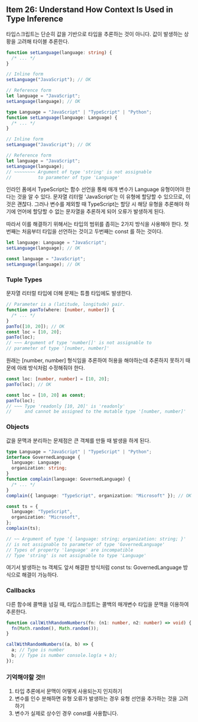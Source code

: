 ## Item 26: Understand How Context Is Used in Type Inference

타입스크립트는 단순히 값을 기반으로 타입을 추론하는 것이 아니다. 값이 발생하는 상황을 고려해 타이블 추론한다.

```typescript
function setLanguage(language: string) {
  /* ... */
}

// Inline form
setLanguage("JavaScript"); // OK

// Reference form
let language = "JavaScript";
setLanguage(language); // OK
```

```typescript
type Language = "JavaScript" | "TypeScript" | "Python";
function setLanguage(language: Language) {
  /* ... */
}

// Inline form
setLanguage("JavaScript"); // OK

// Reference form
let language = "JavaScript";
setLanguage(language);
// ~~~~~~~~ Argument of type 'string' is not assignable
//          to parameter of type 'Language'
```

인라인 폼에서 TypeScript는 함수 선언을 통해 매개 변수가 Language 유형이어야 한다는 것을 알 수 있다. 문자열 리터럴 'JavaScript'는 이 유형에 할당할 수 있으므로, 이것은 괜찮다. 그러나 변수를 제외할 때 TypeScript는 할당 시 해당 유형을 추론해야 하기에 언어에 할당할 수 없는 문자열을 추론하게 되어 오류가 발생하게 된다.

따라서 이를 해결하기 위해서는 타입의 범위를 좁히는 2가지 방식을 사용해야 한다. 첫번째는 처음부터 타입을 선언하는 것이고 두번째는 const 를 하는 것이다.

```typescript
let language: Language = "JavaScript";
setLanguage(language); // OK

const language = "JavaScript";
setLanguage(language); // OK
```

### Tuple Types

문자열 리터럴 타입에 더해 문제는 튜플 타입에도 발생한다.

```typescript
// Parameter is a (latitude, longitude) pair.
function panTo(where: [number, number]) {
  /* ... */
}
panTo([10, 20]); // OK
const loc = [10, 20];
panTo(loc);
// ~~~ Argument of type 'number[]' is not assignable to
// parameter of type '[number, number]'
```

원래는 [number, number] 형식임을 추론하여 허용을 해야하는데 추론하지 못하기 때문에 아래 방식처럼 수정해줘야 한다.

```typescript
const loc: [number, number] = [10, 20];
panTo(loc); // OK

const loc = [10, 20] as const;
panTo(loc);
// ~~~ Type 'readonly [10, 20]' is 'readonly'
//     and cannot be assigned to the mutable type '[number, number]'
```

### Objects

값을 문맥과 분리하는 문제점은 큰 객체를 만들 때 발생을 하게 된다.

```typescript
type Language = "JavaScript" | "TypeScript" | "Python";
interface GovernedLanguage {
  language: Language;
  organization: string;
}
function complain(language: GovernedLanguage) {
  /* ... */
}
complain({ language: "TypeScript", organization: "Microsoft" }); // OK

const ts = {
  language: "TypeScript",
  organization: "Microsoft",
};
complain(ts);

// ~~ Argument of type '{ language: string; organization: string; }'
// is not assignable to parameter of type 'GovernedLanguage'
// Types of property 'language' are incompatible
// Type 'string' is not assignable to type 'Language'
```

여기서 발생하는 ts 객체도 앞서 해결한 방식처럼 const ts: GovernedLanguage 방식으로 해결이 가능하다.

### Callbacks

다른 함수에 콜백을 넘길 때, 타입스크립트는 콜백의 매개변수 타입을 문맥을 이용하여 추론한다.

```typescript
function callWithRandomNumbers(fn: (n1: number, n2: number) => void) {
  fn(Math.random(), Math.random());
}

callWithRandomNumbers((a, b) => {
  a; // Type is number
  b; // Type is number console.log(a + b);
});
```

### 기억해야할 것!!

1. 타입 추론에서 문맥이 어떻게 사용되는지 인지하기
2. 변수를 인수 분해하면 유형 오류가 발생하는 경우 유형 선언을 추가하는 것을 고려하기
3. 변수가 실제로 상수인 경우 const를 사용합니다.
